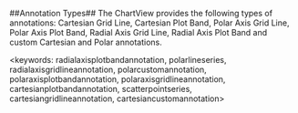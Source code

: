 ##Annotation Types##
The ChartView provides the following types of annotations: Cartesian Grid Line, Cartesian Plot Band, Polar Axis Grid Line, Polar Axis Plot Band, Radial Axis Grid Line, Radial Axis Plot Band and custom Cartesian and Polar annotations. 

<keywords: radialaxisplotbandannotation, polarlineseries, radialaxisgridlineannotation, polarcustomannotation, polaraxisplotbandannotation, polaraxisgridlineannotation, cartesianplotbandannotation, scatterpointseries, cartesiangridlineannotation, cartesiancustomannotation>